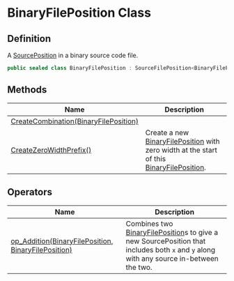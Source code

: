 # BinaryFilePosition Class
## Definition

A [SourcePosition](MrKWatkins.Ast.Position.SourcePosition.md) in a binary source code file.

```c#
public sealed class BinaryFilePosition : SourceFilePosition<BinaryFilePosition, BinaryFile>, IEquatable<SourcePosition>, IEqualityOperators<SourcePosition, SourcePosition, Boolean>
```

## Methods

| Name | Description |
| ---- | ----------- |
| [CreateCombination(BinaryFilePosition)](MrKWatkins.Ast.Position.BinaryFilePosition.CreateCombination.md) |  |
| [CreateZeroWidthPrefix()](MrKWatkins.Ast.Position.BinaryFilePosition.CreateZeroWidthPrefix.md) | Create a new [BinaryFilePosition](MrKWatkins.Ast.Position.BinaryFilePosition.md) with zero width at the start of this [BinaryFilePosition](MrKWatkins.Ast.Position.BinaryFilePosition.md). |

## Operators

| Name | Description |
| ---- | ----------- |
| [op_Addition(BinaryFilePosition, BinaryFilePosition)](MrKWatkins.Ast.Position.BinaryFilePosition.op_Addition.md) | Combines two [BinaryFilePosition](MrKWatkins.Ast.Position.BinaryFilePosition.md)s to give a new SourcePosition that includes both `x` and `y` along with any source in-between the two. |

